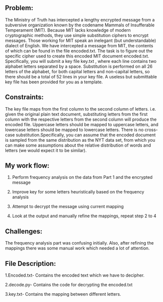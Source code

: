 ## Problem:
The Ministry of Truth has intercepted a lengthy encrypted message from a subversive organization known by the codename Mammals of Insufferable Temperament (MIT). Because MIT lacks knowledge of modern cryptographic methods, they use simple substitution ciphers to encrypt messages. Those working for MIT speak an inelegant (but understandable) dialect of English. We have intercepted a message from MIT, the contents of which can be found in the file encoded.txt.
The task is to figure out the specific cipher used to create this encoded MIT document encoded.txt. Specifically, you will submit a key file key.txt , where each line contains two alphabet letters separated by a space. Substitution is performed on all 26 letters of the alphabet, for both capital letters and non-capital letters, so there should be a total of 52 lines in your key file. A useless but submittable key file has been provided for you as a template.

## Constraints:
The key file maps from the first column to the second column of letters. i.e. given the original plain text document, substituting letters from the first column with the respective letters from the second column will produce the encoded file. Uppercase letters should be mapped to uppercase letters, and lowercase letters should be mapped to lowercase letters. There is no cross-case substitution.Specifically, you can assume that the encoded document is sampled from the same distribution as the NYT data set, from which you can make some assumptions about the relative distribution of words and letters (we would expect it to be similar).

## My work flow:
1. Perform frequency analysis on the data from Part 1 and the encrypted message 

2. Improve key for some letters heuristically based on the frequency analysis

3. Attempt to decrypt the message using current mapping

4. Look at the output and manually refine the mappings, repeat step 2 to 4

## Challenges:
The frequency analysis part was confusing initially. Also, after refining the mappings there was some manual work which needed a lot of attention.

## File Description:
1.Encoded.txt- Contains the encoded text which we have to decipher.

2.decode.py- Contains the code for decrypting the encoded.txt

3.key.txt- Contains the mapping between different letters.
